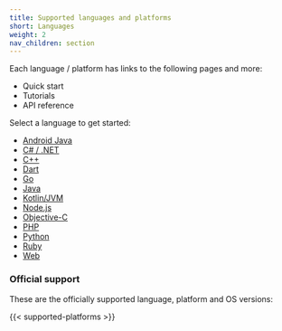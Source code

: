 ```yaml
---
title: Supported languages and platforms
short: Languages
weight: 2
nav_children: section
---
```


Each language / platform has links to the following pages and more:

- Quick start
- Tutorials
- API reference

Select a language to get started:

- [Android Java](android)
- [C# / .NET](csharp)
- [C++](cpp)
- [Dart](dart)
- [Go](go)
- [Java](java)
- [Kotlin/JVM](kotlin)
- [Node.js](node)
- [Objective-C](objective-c)
- [PHP](php)
- [Python](python)
- [Ruby](ruby)
- [Web](web)

### Official support

These are the officially supported language, platform and OS versions:

{{< supported-platforms >}}
